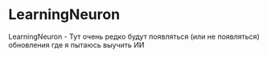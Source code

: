 # LearningNeuron
LearningNeuron - Тут очень редко будут появляться (или не появляться) обновления где я пытаюсь выучить ИИ
